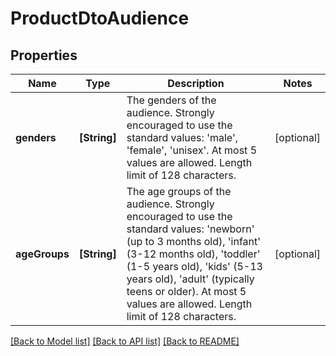 # ProductDtoAudience

## Properties
Name | Type | Description | Notes
------------ | ------------- | ------------- | -------------
**genders** | **[String]** | The genders of the audience. Strongly encouraged to use the standard values: &#39;male&#39;, &#39;female&#39;, &#39;unisex&#39;. At most 5 values are allowed. Length limit of 128 characters. | [optional] 
**ageGroups** | **[String]** | The age groups of the audience. Strongly encouraged to use the standard values: &#39;newborn&#39; (up to 3 months old), &#39;infant&#39; (3-12 months old), &#39;toddler&#39; (1-5 years old), &#39;kids&#39; (5-13 years old), &#39;adult&#39; (typically teens or older). At most 5 values are allowed. Length limit of 128 characters. | [optional] 

[[Back to Model list]](../README.md#documentation-for-models) [[Back to API list]](../README.md#documentation-for-api-endpoints) [[Back to README]](../README.md)


